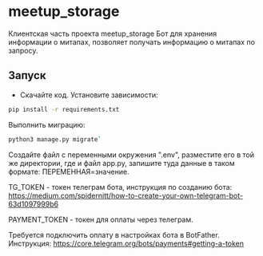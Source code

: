 #  meetup_storage
Клиентская часть проекта meetup_storage
Бот для хранения информации о митапах, позволяет получать информацию о митапах по запросу.


## Запуск

- Скачайте код. Установите зависимости:
```sh
pip install -r requirements.txt
```
Выполнить миграцию: 
```sh
python3 manage.py migrate`
```
Создайте файл с переменными окружения ".env", разместите его в той же директории, где и файл app.py, запишите туда данные в таком формате: ПЕРЕМЕННАЯ=значение.

TG_TOKEN - токен телеграм бота, инструкция по созданию бота: https://medium.com/spidernitt/how-to-create-your-own-telegram-bot-63d1097999b6

PAYMENT_TOKEN - токен для оплаты через телеграм.

Требуется подключить оплату в настройках бота в BotFather. Инструкция: https://core.telegram.org/bots/payments#getting-a-token
